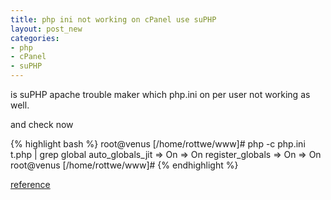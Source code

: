 ```yaml
---
title: php ini not working on cPanel use suPHP
layout: post_new
categories: 
- php
- cPanel
- suPHP
---
```


is suPHP apache trouble maker which php.ini on per user not working as well.

<script src="https://gist.github.com/1433829.js?file=optsuphpetcsuphp.conf" type="text/javascript">
</script>

and check now

{% highlight bash %}
root@venus [/home/rottwe/www]# php -c php.ini t.php | grep global
auto_globals_jit => On => On
register_globals => On => On
root@venus [/home/rottwe/www]#
{% endhighlight %}


[reference](http://www.sant-media.co.uk/2010/02/whmcpanel-per-user-php-ini-under-apache-2-x-and-suphp/)



